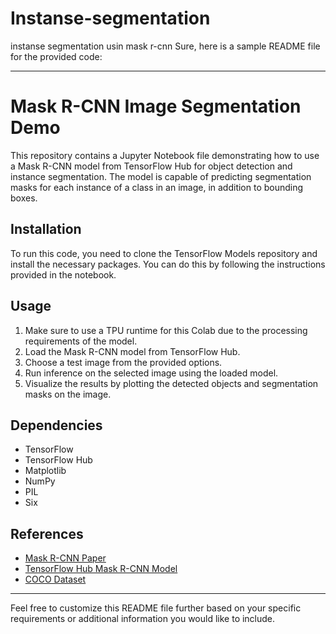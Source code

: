 # Instanse-segmentation
instanse segmentation usin mask r-cnn
Sure, here is a sample README file for the provided code:

---

# Mask R-CNN Image Segmentation Demo

This repository contains a Jupyter Notebook file demonstrating how to use a Mask R-CNN model from TensorFlow Hub for object detection and instance segmentation. The model is capable of predicting segmentation masks for each instance of a class in an image, in addition to bounding boxes.

## Installation

To run this code, you need to clone the TensorFlow Models repository and install the necessary packages. You can do this by following the instructions provided in the notebook.

## Usage

1. Make sure to use a TPU runtime for this Colab due to the processing requirements of the model.
2. Load the Mask R-CNN model from TensorFlow Hub.
3. Choose a test image from the provided options.
4. Run inference on the selected image using the loaded model.
5. Visualize the results by plotting the detected objects and segmentation masks on the image.


## Dependencies

- TensorFlow
- TensorFlow Hub
- Matplotlib
- NumPy
- PIL
- Six

## References

- [Mask R-CNN Paper](https://arxiv.org/abs/1703.06870)
- [TensorFlow Hub Mask R-CNN Model](https://tfhub.dev/tensorflow/mask_rcnn/inception_resnet_v2_1024x1024/1)
- [COCO Dataset](https://cocodataset.org/)

---

Feel free to customize this README file further based on your specific requirements or additional information you would like to include.
